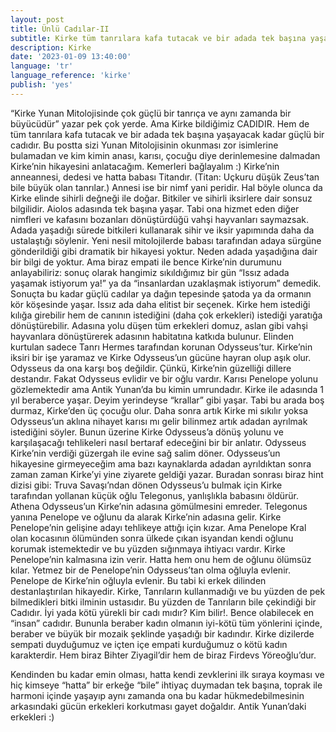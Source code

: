 ```yaml
---
layout: post
title: Ünlü Cadılar-II
subtitle: Kirke tüm tanrılara kafa tutacak ve bir adada tek başına yaşayacak kadar güçlü bir cadıdır.
description: Kirke
date: '2023-01-09 13:40:00'
language: 'tr'
language_reference: 'kirke'
publish: 'yes'
---
```

“Kirke Yunan Mitolojisinde çok güçlü bir tanrıça ve aynı zamanda bir büyücüdür” yazar pek çok yerde. Ama Kirke bildiğimiz CADIDIR. Hem de tüm tanrılara kafa tutacak ve bir adada tek başına yaşayacak kadar güçlü bir cadıdır.
Bu postta sizi Yunan Mitolojisinin okunması zor isimlerine bulamadan ve kim kimin anası, karısı, çocuğu diye derinlemesine dalmadan Kirke’nin hikayesini anlatacağım.
Kemerleri bağlayalım :)
Kirke’nin anneannesi, dedesi ve hatta babası Titandır. (Titan: Uçkuru düşük Zeus’tan bile büyük olan tanrılar.) Annesi ise bir nimf yani peridir. Hal böyle olunca da Kirke elinde sihirli değneği ile doğar. Bitkiler ve sihirli iksirlere dair sonsuz bilgilidir. Aiolos adasında tek başına yaşar. Tabi ona hizmet eden diğer nimfleri ve kafasını bozanları dönüştürdüğü vahşi hayvanları saymazsak. Adada yaşadığı sürede bitkileri kullanarak sihir ve iksir yapımında daha da ustalaştığı söylenir.
Yeni nesil mitolojilerde babası tarafından adaya sürgüne gönderildiği gibi dramatik bir hikayesi yoktur. Neden adada yaşadığına dair bir bilgi de yoktur. Ama biraz empati ile bence Kirke’nin durumunu anlayabiliriz: sonuç olarak hangimiz sıkıldığımız bir gün “Issız adada yaşamak istiyorum ya!” ya da “insanlardan uzaklaşmak istiyorum” demedik. Sonuçta bu kadar güçlü cadılar ya dağın tepesinde şatoda ya da ormanın kör köşesinde yaşar.
Issız ada daha elitist bir seçenek.
Kirke hem istediği kılığa girebilir hem de canının istediğini (daha çok erkekleri) istediği yaratığa dönüştürebilir. Adasına yolu düşen tüm erkekleri domuz, aslan gibi vahşi hayvanlara dönüştürerek adasının habitatına katkıda bulunur. Elinden kurtulan sadece Tanrı Hermes tarafından korunan Odysseus’tur. Kirke’nin iksiri bir işe yaramaz ve Kirke Odysseus’un gücüne hayran olup aşık olur. Odysseus da ona karşı boş değildir. Çünkü, Kirke’nin güzelliği dillere destandır.
Fakat Odysseus evlidir ve bir oğlu vardır. Karısı Penelope yolunu gözlemektedir ama Antik Yunan’da bu kimin umrundadır.
Kirke ile adasında 1 yıl beraberce yaşar. Deyim yerindeyse “krallar” gibi yaşar. Tabi bu arada boş durmaz, Kirke’den üç çocuğu olur. Daha sonra artık Kirke mi sıkılır yoksa Odysseus’un aklına nihayet karısı mı gelir bilinmez artık adadan ayrılmak istediğini söyler. Bunun üzerine Kirke	Odysseus’a dönüş yolunu ve karşılaşacağı tehlikeleri nasıl bertaraf edeceğini 						bir	 bir anlatır.
Odysseus Kirke’nin verdiği güzergah ile evine sağ salim döner. Odysseus’un hikayesine girmeyeceğim ama bazı kaynaklarda adadan ayrıldıktan sonra zaman zaman Kirke’yi yine ziyarete geldiği yazar.
Buradan sonrası biraz hint dizisi gibi: Truva Savaşı’ndan dönen Odysseus’u bulmak için Kirke tarafından yollanan küçük oğlu Telegonus, yanlışlıkla babasını öldürür. Athena Odysseus’un Kirke’nin adasına gömülmesini emreder. Telegonus yanına Penelope ve oğlunu				 da alarak Kirke’nin adasına gelir.
Kirke Penelope’nin gelişine adayı tehlikeye attığı için kızar. Ama Penelope Kral olan kocasının ölümünden sonra ülkede çıkan isyandan kendi oğlunu korumak istemektedir ve bu yüzden sığınmaya ihtiyacı vardır. Kirke Penelope’nin kalmasına izin verir. Hatta hem onu hem de oğlunu ölümsüz kılar. Yetmez bir de Penelope’nin Odysseus’tan olma oğluyla evlenir. Penelope de Kirke’nin oğluyla evlenir.
Bu tabi ki erkek dilinden destanlaştırılan hikayedir.
Kirke, Tanrıların kullanmadığı  ve bu yüzden de pek bilmedikleri bitki ilminin ustasıdır. Bu yüzden de Tanrıların bile çekindiği bir Cadıdır. İyi yada kötü yürekli bir cadı mıdır? Kim bilir!. Bence olabilecek en “insan” cadıdır. Bununla beraber kadın olmanın iyi-kötü tüm yönlerini içinde, beraber ve büyük bir mozaik şeklinde yaşadığı bir kadındır. Kirke dizilerde sempati duyduğumuz ve içten içe empati kurduğumuz o kötü kadın karakterdir. Hem biraz Bihter Ziyagil’dir hem de biraz Firdevs Yöreoğlu’dur.

Kendinden bu kadar emin olması, hatta kendi zevklerini ilk sıraya koyması ve hiç kimseye “hatta” bir erkeğe “bile” ihtiyaç duymadan tek başına, toprak ile harmoni içinde yaşayıp aynı zamanda ona bu kadar hükmedebilmesinin arkasındaki gücün erkekleri korkutması gayet doğaldır.
Antik Yunan’daki erkekleri :)
